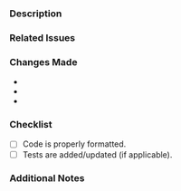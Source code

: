 ### Description
<!-- Briefly describe the changes introduced in this PR. -->

### Related Issues
<!-- Link to related issues, e.g., "Fixes #123" -->

### Changes Made
- 
- 
- 

### Checklist
- [ ] Code is properly formatted.
- [ ] Tests are added/updated (if applicable).

### Additional Notes
<!-- Add any other relevant information here. -->